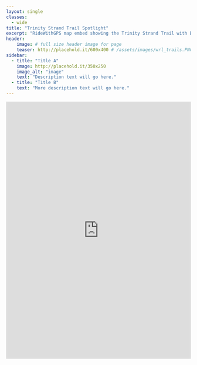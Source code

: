 ```yaml
---
layout: single
classes: 
  - wide
title: "Trinity Strand Trail Spotlight"
excerpt: "RideWithGPS map embed showing the Trinity Strand Trail with BikeDFW's recommended routes to nearby businesses and the locations of useful features like water fountains and repair stations."
header:
    image: # full size header image for page
    teaser: http://placehold.it/600x400 # /assets/images/wrl_trails.PNG # thumbnail for index page
sidebar:
  - title: "Title A"
    image: http://placehold.it/350x250
    image_alt: "image"
    text: "Description text will go here."
  - title: "Title B"
    text: "More description text will go here."
---
```


<iframe src="https://ridewithgps.com/embeds?type=region&id=8232" style="width: 1px; min-width: 100%; height: 700px; border: none;" scrolling="no"></iframe>